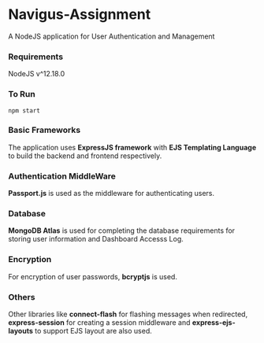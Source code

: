 # Navigus-Assignment
A NodeJS application for User Authentication and Management

### Requirements
NodeJS v^12.18.0 

### To Run
```
npm start
```

### Basic Frameworks
The application uses **ExpressJS framework** with **EJS Templating Language** to build the backend and frontend respectively.

### Authentication MiddleWare
**Passport.js** is used as the middleware for authenticating users.

### Database 
**MongoDB Atlas** is used for completing the database requirements for storing user information and Dashboard Accesss Log.

### Encryption
For encryption of user passwords, **bcryptjs** is used.

### Others
Other libraries like **connect-flash** for flashing messages when redirected, **express-session** for creating a session middleware and **express-ejs-layouts** to support EJS layout are also used.
